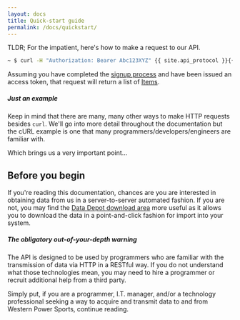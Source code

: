 ```yaml
---
layout: docs
title: Quick-start guide
permalink: /docs/quickstart/
---
```


TLDR; For the impatient, here's how to make a request to our API.

```sh
~ $ curl -H "Authorization: Bearer Abc123XYZ" {{ site.api_protocol }}{{ site.api_url }}/items
```

Assuming you have completed the [signup process][Signup] and have been issued an access token, that request will return a list of [Items][Items].

<div class="note info">
  <h5>Just an example</h5>
  <p>Keep in mind that there are many, many other ways to make HTTP requests besides <code>curl</code>. We'll go into more detail throughout the documentation but the cURL example 
  is one that many programmers/developers/engineers are familiar with.</p>
</div>

Which brings us a very important point...

## Before you begin
If you're reading this documentation, chances are you are interested in obtaining data from us in a server-to-server automated fashion. If you are not, you may find the 
[Data Depot download area][Data Depot] more useful as it allows you to download the data in a point-and-click fashion for import into your system.

<div class="note warning">
  <h5>The obligatory out-of-your-depth warning</h5>
  <p>The API is designed to be used by programmers who are familiar with the transmission of data via HTTP in a RESTful way. If you do not understand what those technologies mean, 
  you may need to hire a programmer or recruit additional help from a third party.</p>
</div>

Simply put, if you are a programmer, I.T. manager, and/or a technology professional seeking a way to acquire and transmit data to and from Western Power Sports, 
continue reading.

[Signup]: /
[Items]: /
[Data Depot]: http://www.wps-inc.com/data-depot
